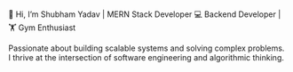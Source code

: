 👋 Hi, I’m Shubham Yadav | MERN Stack Developer
💻 Backend Developer | 🏋️ Gym Enthusiast

Passionate about building scalable systems and solving complex problems. I thrive at the intersection of software engineering and algorithmic thinking.
